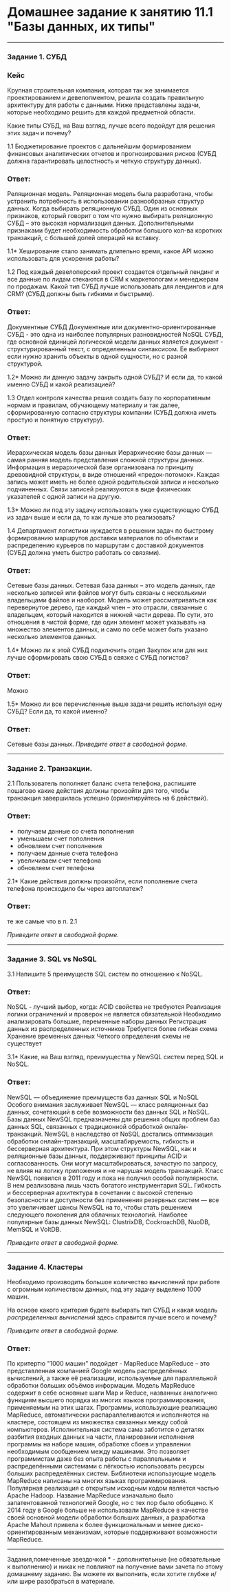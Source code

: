 # Домашнее задание к занятию 11.1 "Базы данных, их типы"
---
### Задание 1. СУБД

### Кейс
Крупная строительная компания, которая так же занимается проектированием и девелопментом, решила создать 
правильную архитектуру для работы с данными. Ниже представлены задачи, которые необходимо решить для
каждой предметной области. 

Какие типы СУБД, на Ваш взгляд, лучше всего подойдут для решения этих задач и почему? 
 
1.1 Бюджетирование проектов с дальнейшим формированием финансовых аналитических отчетов и прогнозирования рисков
(СУБД должна гарантировать целостность и четкую структуру данных).

### Ответ:
Реляционная модель.
Реляционная модель была разработана, чтобы устранить потребность в использовании разнообразных структур данных.
Когда выбирать реляционную СУБД. 
Один из основных признаков, который говорит о том что нужно выбирать реляционную СУБД – это высокая нормализация данных. Дополнительными признаками будет необходимость обработки большого кол-ва коротких транзакций, с большей долей операций на вставку.

1.1* Хеширование стало занимать длительно время, какое API можно использовать для ускорения работы? 

1.2 Под каждый девелоперский проект создается отдельный лендинг и все данные по лидам стекаются в CRM к 
маркетологам и менеджерам по продажам. Какой тип СУБД лучше использовать для лендингов и для CRM? 
(СУБД должны быть гибкими и быстрыми).

### Ответ:
Документные СУБД
Документные или документно-ориентированные СУБД - это одна из наиболее популярных разновидностей NoSQL СУБД, где основной единицей логической модели данных является документ - структурированный текст, с определенным синтаксисом. Ее выбирают если нужно хранить объекты в одной сущности, но с разной структурой.

1.2* Можно ли данную задачу закрыть одной СУБД? И если да, то какой именно СУБД и какой реализацией?

1.3 Отдел контроля качества решил создать базу по корпоративным нормам и правилам, обучающему материалу 
и так далее, сформированную согласно структуры компании (СУБД должна иметь простую и понятную структуру).

### Ответ:
Иерархическая модель базы данных
Иерархические базы данных — самая ранняя модель представления сложной структуры данных. Информация в иерархической базе организована по принципу древовидной структуры, в виде отношений «предок-потомок». Каждая запись может иметь не более одной родительской записи и несколько подчиненных. Связи записей реализуются в виде физических указателей с одной записи на другую.

1.3* Можно ли под эту задачу использовать уже существующую СУБД из задач выше и если да, то как лучше это 
реализовать?

1.4 Департамент логистики нуждается в решении задач по быстрому формированию маршрутов доставки материалов 
по объектам и распределению курьеров по маршрутам с доставкой документов (СУБД должна уметь быстро работать
со связями).

### Ответ:
Сетевые базы данных.
Сетевая база данных – это модель данных, где несколько записей или файлов могут быть связаны с несколькими владельцами файлов и наоборот. Модель может рассматриваться как перевернутое дерево, где каждый член – это отрасли, связанные с владельцем, который находится в нижней части дерева. По сути, это отношения в чистой форме, где один элемент может указывать на множество элементов данных, и само по себе может быть указано несколько элементов данных.

1.4* Можно ли к этой СУБД подключить отдел Закупок или для них лучше сформировать свою СУБД в связке с СУБД 
логистов?

### Ответ:
Можно

1.5* Можно ли все перечисленные выше задачи решить используя одну СУБД? Если да, то какой именно?

### Ответ:
Сетевые базы данных.
*Приведите ответ в свободной форме.*

---

### Задание 2. Транзакции.

2.1 Пользователь пополняет баланс счета телефона, распишите пошагово какие действия должны произойти для того, чтобы 
транзакция завершилась успешно (ориентируйтесь на 6 действий).

### Ответ:
- получаем данные со счета пополнения
- уменьшаем счет пополнения
- обновляем счет пополнения
- получаем данные счета телефона
- увеличиваем счет телефона
- обновляем счет телефона

2.1* Какие действия должны произойти, если пополнение счета телефона происходило бы через автоплатеж?

### Ответ:
те же самые что в п. 2.1

*Приведите ответ в свободной форме.*

---

### Задание 3. SQL vs NoSQL

3.1 Напишите 5 преимуществ SQL систем по отношению к NoSQL. 

### Ответ:
NoSQL - лучший выбор, когда:
ACID свойства не требуются
Реализация логики ограничений и проверок не является обязательной
Необходимо анализировать большие, переменные наборы данных
Регистрация данных из распределенных источников
Требуется более гибкая схема
Хранение временных данных
Четкого определения схемы не существует

3.1* Какие, на Ваш взгляд, преимущества у NewSQL систем перед SQL и NoSQL.

### Ответ:
NewSQL — объединение преимуществ баз данных SQL и NoSQL
Особого внимания заслуживает NewSQL — класс реляционных баз данных, сочетающий в себе возможности баз данных SQL и NoSQL. 
Базы данных NewSQL предназначены для решения общих проблем баз данных SQL, связанных с традиционной обработкой онлайн-транзакций. NewSQL в наследство от NoSQL достались оптимизация обработки онлайн-транзакций, масштабируемость, гибкость и бессерверная архитектура. При этом структуры NewSQL, как и реляционные базы данных, поддерживают принципы ACID и согласованность. Они могут масштабироваться, зачастую по запросу, не влияя на логику приложения и не нарушая модель транзакций.
Класс NewSQL появился в 2011 году и пока не получил особой популярности. В нем реализована лишь часть богатого инструментария SQL. Гибкость и бессерверная архитектура в сочетании с высокой степенью безопасности и доступности без применения резервных систем — все это увеличивает шансы NewSQL на то, чтобы стать решением следующего поколения для облачных технологий. 
Наиболее популярные базы данных NewSQL: ClustrixDB, CockroachDB, NuoDB, MemSQL и VoltDB. 

*Приведите ответ в свободной форме.*

---

### Задание 4. Кластеры

Необходимо производить большое количество вычислений при работе с огромным количеством данных, под эту задачу 
выделено 1000 машин. 

На основе какого критерия будете выбирать тип СУБД и какая модель *распределенных вычислений* 
здесь справится лучше всего и почему?

*Приведите ответ в свободной форме.*

### Ответ:
По критертю "1000 машин" подойдет - MapReduce 
MapReduce – это представленная компанией Google модель распределённых вычислений, а также её реализации, используемые для параллельной обработки больших объёмов информации.
Модель MapReduce содержит в себе основные шаги Map и Reduce, названных аналогично функциям высшего порядка из многих языков программирования, применяемым на этих шагах.
Программы, использующие реализацию MapReduce, автоматически распараллеливаются и исполняются на кластере, состоящем из множества связанных между собой компьютеров. Исполнительная система сама заботится о деталях разбития входных данных на части, планировании исполнения программы на наборе машин, обработке сбоев и управлении необходимым сообщением между машинами. Это позволяет программистам даже без опыта работы с параллельными и распределёнными системами с лёгкостью использовать ресурсы больших распределённых систем.
Библиотеки использующие модель MapReduce написаны на многих языках программирования. Популярная реализация с открытым исходным кодом является частью Apache Hadoop. Название MapReduce изначально было запатентованной технологией Google, но с тех пор было обобщено. К 2014 году в Google больше не использовали MapReduce в качестве своей основной модели обработки больших данных, а разработка Apache Mahout привела к более функциональным и менее диско-ориентированным механизмам, которые поддерживают возможности MapReduce.

---

Задания,помеченные звездочкой * - дополнительные (не обязательные к выполнению) и никак не повлияют на получение вами зачета по этому домашнему заданию. Вы можете их выполнить, если хотите глубже и/или шире разобраться в материале.
